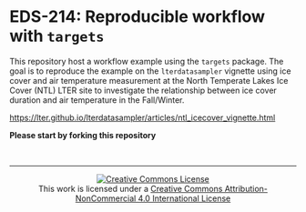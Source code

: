 # EDS-214: Reproducible workflow with `targets`

This repository host a workflow example using the `targets` package. The goal is to reproduce the example on the `lterdatasampler` vignette using ice cover and air temperature measurement at the North Temperate Lakes Ice Cover (NTL) LTER site to investigate the relationship between ice cover duration and air temperature in the Fall/Winter.

<https://lter.github.io/lterdatasampler/articles/ntl_icecover_vignette.html>

**Please start by forking this repository**

<br>

---

<p align=center>
<a rel="license" href="http://creativecommons.org/licenses/by-nc/4.0/"><img alt="Creative Commons License" style="border-width:0" src="https://i.creativecommons.org/l/by-nc/4.0/88x31.png" /></a><br />This work is licensed under a <a rel="license" href="http://creativecommons.org/licenses/by-nc/4.0/">Creative Commons Attribution-NonCommercial 4.0 International License</a>
</p>

